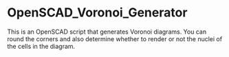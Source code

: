 # OpenSCAD_Voronoi_Generator
This is an OpenSCAD script that generates Voronoi diagrams. You can round the corners and also determine whether to render or not the nuclei of the cells in the diagram.
